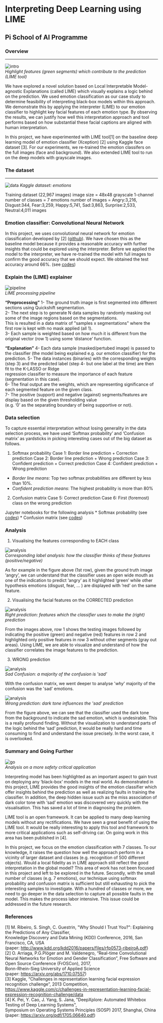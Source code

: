 # **Interpreting Deep Learning using LIME**

## **Pi School of AI Programme**

[//]: # (Image References)
[image0]: ./images/intro.png "intro"
[image1]: ./images/data_kaggle.png "data"
[image2]: ./images/pipeline.png "lime process"
[image3]: ./images/DeepXplore.png "future"
[image4]: ./images/corresponding_classes.png "analysis_classes"
[image5]: ./images/analysis_correct.png "analysis_right"
[image6]: ./images/cfm.png "matrix"
[image7]: ./images/analysis_wrong.png "analysis_wrong"


### Overview 
--------------- 

![intro][image0]  
_Highlight features (green segments) which contribute to the prediction (LIME tool)_

We have explored a novel solution based on Local Interpretable Model-agnostic Explanations (called LIME) which visually explains a logic behind on the prediction. We used emotion classification as our case study to determine feasibility of interpreting black-box models within this approach. We demonstrate this by applying the interpreter (LIME) to our emotion classifier to highlight key facial features of each emotion type. By observing the results, we can justify how well this interpretation approach and tool performs based on how substantial these facial captions are aligned with human interpretation.  

In this project, we have experimented with LIME tool[1] on the baseline deep learning model of emotion classifier (Xception) [2] using Kaggle face dataset [3]. For our experiments, we re-trained the emotion classifers on the full images (face and background). We also extended LIME tool to run on the deep models with grayscale images.  

### The dataset
----------------

![data][image1]
_Kaggle dataset: emotions_

Training dataset (22,967 images) 
image size 	   = 48x48 grayscale 1-channel
number of classes  = 7 emotions
number of images   = Angry:3,216, Disgust:344, Fear:3,259, Happy:5,741, Sad:3,863, Surprise:2,533, Neutral:4,011 images



### Emotion classifier: Convolutional Neural Network
In this project, we uses convolutional neural network for emotion classification developed by [2] ([github](https://github.com/oarriaga/face_classification)). We have chosen this as the baseline model because it provides a reasonable accuracy with further insights that could be explored using the interpreter. Before we applied the model to the interpreter, we have re-trained the model with full images to confirm the good accuracy that we should expect. We obtained the test accuracy around 66%.
(see [codes](https://github.com/LukePhairatt/emoji-project/PiSchoolAI-Emoji/Biteam/face_classification/src/train_emotion_classifier.py))


### Explain the (LIME) explainer

![pipeline][image2]  
_LIME processing pipeline_

**“Preprocessing”** 
1- The ground truth image is first segmented into different sections using Quickshift segmentation.   
2- The next step is to generate N data samples by randomly masking out some of the image regions based on the segmentations.   
   This is resulted in a data matrix of "samples x segmentations" where the first row is kept with no mask applied (all 1).   
3- Each sample is weighted based on how much it is different from the original vector (row 1) using  some ‘distance’ function.  

**“Explanation”** 
4- Each data sample (masked/pertubed image) is passed to the classifier (the model being explained e.g. our emotion classifier) for the prediction. 
5- The data instances (binaries) with the corresponding weights (step 3) and the predicted label (step 4- but one label at the time) are then fit to the K-LASSO or Ridge   
   regression classifier to measure the importance of each feature (segmentation in this case).   
6- The final output are the weights, which are representing significance of each segmented feature on the given class.   
7- The positive (support) and negative (against) segments/features are display based on the given thresholding value   
   (e.g. ‘0’ as the separating boundary of being supportive or not).  


### Data selection
To capture essential interpretation without losing generality in the data selection process, we have used ‘Softmax probability’ and ‘Confusion matrix’ as yardsticks in picking interesting cases out of the big dataset as follows.

1. Softmax probability
    	Case 1: Border line prediction + Correction prediction
	Case 2: Border line prediction + Wrong prediction
	Case 3: Confident prediction + Correct prediction
	Case 4: Confident prediction + Wrong prediction

* _Border line means_: Top two softmax probabilities are different by less than 10%.
* _Confident prediction means_: The highest probability is more than 80%


2. Confusion matrix
	Case 5: Correct prediction
	Case 6: First (foremost) class on the wrong prediction


Jupyter notebooks for the following analysis 
	* Softmax probability (see [codes](https://github.com/LukePhairatt/emoji-project/PiSchoolAI-Emoji/Biteam/face_classification/src/lime_interpret_multiple_analysis_sfm.ipynb))
	* Confusion matrix (see [codes](https://github.com/LukePhairatt/emoji-project/PiSchoolAI-Emoji/Biteam/face_classification/src/lime_interpret_multiple_analysis_cfm.ipynb))


### Analysis

1. Visualising the features corresponding to EACH class

![analysis][image4]  
_Corresponding label analysis: how the classifier thinks of these features (positive/negative)_

As for example in the figure above (1st row), given the ground truth image ‘angry’, we can understand that the classifier uses an open wide mouth as one of the indication to predict ‘angry’ as it highlighted ‘green’ while other hypothesis emotions (disgust, fear, … ) are displayed with ‘red’ on the same feature. 


2. Visualising the facial features on the CORRECTED prediction

![analysis][image5]  
_Right prediction: features which the classifier uses to make the (right) prediction_

From the images above, row 1 shows the testing images followed by indicating the positive (green) and negative (red) features in row 2 and highlighted only positive features in row 3  without other segments (gray out areas). Using LIME, we are able to visualize and understand of how the classifier correlates the image features to the prediction.

3. WRONG prediction

![analysis][image6]  
_Sad Confusion: a majority of the confusion is 'sad'_

With the confusion matrix, we went deeper to analyse '_why_' majority of the confusion was the 'sad' emotions.


![analysis][image7]  
_Wrong prediction: dark tone influences the 'sad' prediction_

From the figure above, we can see that the classifier used the dark tone from the background to indicate the sad emotion, which is undesirable. This is a really profound finding. Without the visualization to understand parts of the logic behind the ‘sad’ prediction, it would be really hard and time consuming to find and understand the issue precisely. In the worst case, it is overlooked.
 

### Summary and Going Further

![go][image3]  
_Analysis on a more safety critical application_


Interpreting model has been highlighted as an important aspect to gain trust on deploying any ‘black-box’ models in the real world. As demonstrated in this project, LIME provides the good insights of the emotion classifier which offer insights behind the prediction as well as realizing faults in training the classifier. In addition, the deep hidden issue such as the miss association of dark color tone with ‘sad’ emotion was discovered very quickly with the visualisation. This has saved a lot of time in diagnosing the problem.

LIME tool is an open framework. It can be applied to many deep learning models without any rectifications. We have seen a great benefit of using the LIME tool. It would be really interesting to apply this tool and framework to more critical applications such as self-driving car. On going work in this area has been published in [4]. 

In this project, we focus on the emotion classification with 7 classes. To our knowledge, it raises the question how well the approach perform in a vicinity of larger dataset and classes (e.g. recognition of 500 different objects). Would a local fidelity as in LIME approach still reflect the good interpretation in the global model? This area of work has not been focused in this project and left to be explored in the future. Secondly, with the small number of classes (e.g. 7 emotions), our technique using softmax probability and confusion matrix is sufficient but still exhausting to pick the interesting samples to investigate. With a hundred of classes or more, we need to go deeper in the data selection to capture all possible faults in the model. This makes the process labor intensive. This issue could be addressed in the future research.

### References
[1] M. Ribeiro, S. Singh, C. Guestrin, "Why Should I Trust You?": Explaining the Predictions of Any Classifier,  
    Knowledge Discovery and Data Mining (KDD) Conference, 2016, San Francisco, CA, USA   
    (paper: http://www.kdd.org/kdd2016/papers/files/rfp0573-ribeiroA.pdf)  
[2] O. Arriaga, P.G.Plöger and M. Valdenegro, “Real-time Convolutional Neural Networks for Emotion and Gender 
    Classification”, Free Software and Open Source Conference (FrOSCon), 2017,  
    Bonn-Rhein-Sieg University of Applied Science  
    (paper: https://arxiv.org/abs/1710.07557)   
[3] Kaggle, “Challenges in representation learning facial expression recognition challenge”, 2013 Competition,   
    https://www.kaggle.com/c/challenges-in-representation-learning-facial-expression-recognition-challenge/data  
[4] K. Pei, Y. Cao, J. Yang, S. Jana, "DeepXplore: Automated Whitebox Testing of Deep Learning Systems",  
    Symposium on Operating Systems Principles (SOSP) 2017, Shanghai, China   
    (paper: https://arxiv.org/pdf/1705.06640.pdf)  
 
























